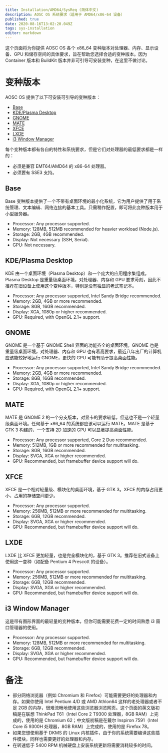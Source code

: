 ```yaml
---
title: Installation/AMD64/SysReq (简体中文)
description: AOSC OS 系统要求（适用于 AMD64/x86-64 设备）
published: true
date: 2020-08-16T13:02:20.049Z
tags: sys-installation
editor: markdown
---
```


这个页面将为你提供 AOSC OS 各个 x86_64 变种版本对处理器、内存、显示设备、GPU 和储存空间的具体要求，旨在帮助您选择合适的变种版本。因为 Container 版本和 BuildKit 版本并非可引导可安装变种，在这里不做讨论。

# 变种版本

AOSC OS 提供了以下可安装可引导的变种版本：

- [Base](#base)
- [KDE/Plasma Desktop](#kde-plasma-desktop)
- [GNOME](#gnome)
- [MATE](#mate)
- [XFCE](#xfce)
- [LXDE](#lxde)
- [i3 Window Manager](#i3-window-manager)


每个变种版本都有各自的特性和系统要求，但是它们对处理器的最低要求都是一样的：

- 必须是兼容 EMT64/AMD64 的 x86-64 处理器。
- 必须要有 SSE3 支持。

## Base

Base 变种版本提供了一个不带有桌面环境的最小化系统，它为用户提供了用于系统管理、文本编辑、网络连接的基本工具。只需稍作配置，即可将此变种版本用于小型服务器。

- Processor: Any processor supported.
- Memory: 128MB, 512MB recommended for heavier workload (Node.js).
- Storage: 2GB, 4GB recommended.
- Display: Not necessary (SSH, Serial).
- GPU: Not necessary.

## KDE/Plasma Desktop

KDE 由一个桌面环境（Plasma Desktop）和一个庞大的应用程序集组成。Plasma Desktop 是重量级桌面环境，对处理器、内存和 GPU 要求苛刻，因此不推荐在旧设备上使用这个变种版本，特别是没有独显的老式笔记本。

- Processor: Any processor supported, Intel Sandy Bridge recommended.
- Memory: 2GB, 4GB or more recommended.
- Storage: 8GB, 16GB recommended.
- Display: XGA, 1080p or higher recommended.
- GPU: Required, with OpenGL 2.1+ support.

## GNOME

GNOME 是一个基于 GNOME Shell 界面的功能齐全的桌面环境。GNOME 也是重量级桌面环境，对处理器、内存和 GPU 也有着高要求，最近八年出厂的计算机应该能较好地运行 GNOME，更快的 GPU 可能有助于提高桌面性能。

- Processor: Any processor supported, Intel Sandy Bridge recommended.
- Memory: 2GB, 4GB or more recommended.
- Storage: 8GB, 16GB recommended.
- Display: XGA, 1080p or higher recommended.
- GPU: Required, with OpenGL 2.1+ support.

## MATE

MATE 是 GNOME 2 的一个分支版本，对显卡的要求较低，但这也不是一个轻量级桌面环境。任何基于 x86_64 的系统都应该可以运行 MATE。MATE 是基于 GTK 3 构建的，一个支持 2D 加速的 GPU 可以显著提高桌面性能。

- Processor: Any processor supported, Core 2 Duo recommended.
- Memory: 512MB, 1GB or more recommended for multitasking.
- Storage: 8GB, 16GB recommended.
- Display: SVGA, XGA or higher recommended.
- GPU: Recommended, but framebuffer device support will do.

## XFCE

XFCE 是一个相对轻量级、模块化的桌面环境，基于 GTK 3。XFCE 的内存占用更小，占用的存储空间更少。

- Processor: Any processor supported.
- Memory: 256MB, 512MB or more recommended for multitasking.
- Storage: 6GB, 12GB recommended.
- Display: SVGA, XGA or higher recommended.
- GPU: Recommended, but framebuffer device support will do.

## LXDE

LXDE 比 XFCE 更加轻量，也是完全模块化的，基于 GTK 3。推荐在旧式设备上使用这一变种（如配备 Pentium 4 Prescott 的设备）。

- Processor: Any processor supported.
- Memory: 256MB, 512MB or more recommended for multitasking.
- Storage: 6GB, 12GB recommended.
- Display: SVGA, XGA or higher recommended.
- GPU: Recommended, but framebuffer device support will do.

## i3 Window Manager

这是带有图形界面的最轻量的变种版本，但你可能需要花费一定的时间熟悉 i3 窗口管理器的使用。

- Processor: Any processor supported.
- Memory: 128MB, 512MB or more recommended for multitasking.
- Storage: 6GB, 12GB recommended.
- Display: SVGA, XGA or higher recommended.
- GPU: Recommended, but framebuffer device support will do.

# 备注

- 部分网络浏览器（例如 Chromium 和 Firefox）可能需要更好的处理器和内存。如果你使用 Intel Pentium 4/D 或 AMD Athlon64 这样的老处理器或者不足 2GB 的内存，很难流畅地使用这些浏览器浏览网页。这个页面的英文版初稿是在联想 ThinkPad T61（Intel Core 2 T9300 处理器，8GB RAM）上完成的，使用的是 Chromium 62；中文版初稿是在戴尔 Inspiron 7591（Intel Core i5 9300H 处理器，8GB RAM）上完成的，使用的是 Firefox 78。
- 如果您想使用基于 DKMS 的 Linux 内核插件，由于你的系统需要编译这些插件模块，同样也需要更好的处理器和内存。
- 在转速低于 5400 RPM 机械硬盘上安装系统更新将需要消耗较多的时间。